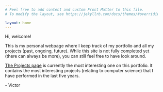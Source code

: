 ```yaml
---
# Feel free to add content and custom Front Matter to this file.
# To modify the layout, see https://jekyllrb.com/docs/themes/#overriding-theme-defaults

layout: home
---
```


Hi, welcome!

This is my personal webpage where I keep track of my portfolio and all my projects (past, ongoing, future). While this site is not fully completed yet (there can always be more), you can still feel free to have look around.

[The Projects page](all_projects) is currently the most interesting one on this portfolio. It contains the most interesting projects (relating to computer science) that I have performed in the last five years.


\- Victor

   
<!-- TODO include linkedin, CV -->